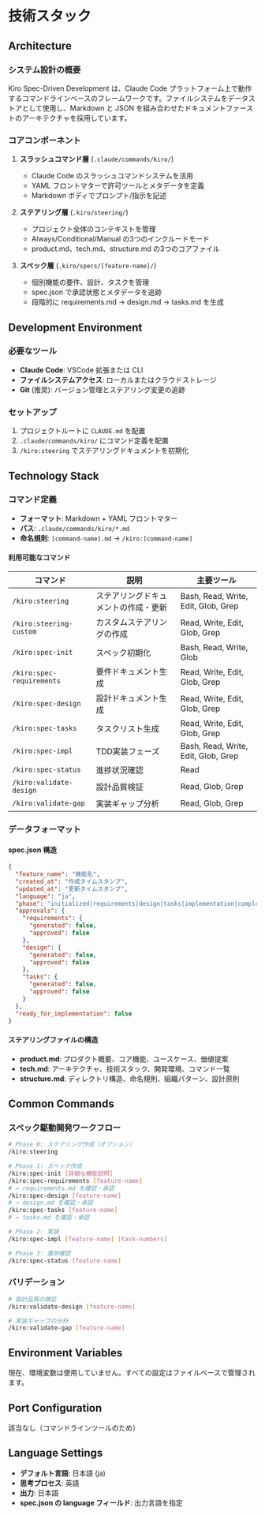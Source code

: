 # 技術スタック

## Architecture

### システム設計の概要

Kiro Spec-Driven Development は、Claude Code プラットフォーム上で動作するコマンドラインベースのフレームワークです。ファイルシステムをデータストアとして使用し、Markdown と JSON を組み合わせたドキュメントファーストのアーキテクチャを採用しています。

### コアコンポーネント

1. **スラッシュコマンド層** (`.claude/commands/kiro/`)
   - Claude Code のスラッシュコマンドシステムを活用
   - YAML フロントマターで許可ツールとメタデータを定義
   - Markdown ボディでプロンプト/指示を記述

2. **ステアリング層** (`.kiro/steering/`)
   - プロジェクト全体のコンテキストを管理
   - Always/Conditional/Manual の3つのインクルードモード
   - product.md、tech.md、structure.md の3つのコアファイル

3. **スペック層** (`.kiro/specs/[feature-name]/`)
   - 個別機能の要件、設計、タスクを管理
   - spec.json で承認状態とメタデータを追跡
   - 段階的に requirements.md → design.md → tasks.md を生成

## Development Environment

### 必要なツール

- **Claude Code**: VSCode 拡張または CLI
- **ファイルシステムアクセス**: ローカルまたはクラウドストレージ
- **Git** (推奨): バージョン管理とステアリング変更の追跡

### セットアップ

1. プロジェクトルートに `CLAUDE.md` を配置
2. `.claude/commands/kiro/` にコマンド定義を配置
3. `/kiro:steering` でステアリングドキュメントを初期化

## Technology Stack

### コマンド定義

- **フォーマット**: Markdown + YAML フロントマター
- **パス**: `.claude/commands/kiro/*.md`
- **命名規則**: `[command-name].md` → `/kiro:[command-name]`

#### 利用可能なコマンド

| コマンド | 説明 | 主要ツール |
|---------|------|-----------|
| `/kiro:steering` | ステアリングドキュメントの作成・更新 | Bash, Read, Write, Edit, Glob, Grep |
| `/kiro:steering-custom` | カスタムステアリングの作成 | Read, Write, Edit, Glob, Grep |
| `/kiro:spec-init` | スペック初期化 | Bash, Read, Write, Glob |
| `/kiro:spec-requirements` | 要件ドキュメント生成 | Read, Write, Edit, Glob, Grep |
| `/kiro:spec-design` | 設計ドキュメント生成 | Read, Write, Edit, Glob, Grep |
| `/kiro:spec-tasks` | タスクリスト生成 | Read, Write, Edit, Glob, Grep |
| `/kiro:spec-impl` | TDD実装フェーズ | Bash, Read, Write, Edit, Glob, Grep |
| `/kiro:spec-status` | 進捗状況確認 | Read |
| `/kiro:validate-design` | 設計品質検証 | Read, Glob, Grep |
| `/kiro:validate-gap` | 実装ギャップ分析 | Read, Glob, Grep |

### データフォーマット

#### spec.json 構造

```json
{
  "feature_name": "機能名",
  "created_at": "作成タイムスタンプ",
  "updated_at": "更新タイムスタンプ",
  "language": "ja",
  "phase": "initialized|requirements|design|tasks|implementation|completed",
  "approvals": {
    "requirements": {
      "generated": false,
      "approved": false
    },
    "design": {
      "generated": false,
      "approved": false
    },
    "tasks": {
      "generated": false,
      "approved": false
    }
  },
  "ready_for_implementation": false
}
```

#### ステアリングファイルの構造

- **product.md**: プロダクト概要、コア機能、ユースケース、価値提案
- **tech.md**: アーキテクチャ、技術スタック、開発環境、コマンド一覧
- **structure.md**: ディレクトリ構造、命名規則、組織パターン、設計原則

## Common Commands

### スペック駆動開発ワークフロー

```bash
# Phase 0: ステアリング作成（オプション）
/kiro:steering

# Phase 1: スペック作成
/kiro:spec-init [詳細な機能説明]
/kiro:spec-requirements [feature-name]
# → requirements.md を確認・承認
/kiro:spec-design [feature-name]
# → design.md を確認・承認
/kiro:spec-tasks [feature-name]
# → tasks.md を確認・承認

# Phase 2: 実装
/kiro:spec-impl [feature-name] [task-numbers]

# Phase 3: 進捗確認
/kiro:spec-status [feature-name]
```

### バリデーション

```bash
# 設計品質の検証
/kiro:validate-design [feature-name]

# 実装ギャップの分析
/kiro:validate-gap [feature-name]
```

## Environment Variables

現在、環境変数は使用していません。すべての設定はファイルベースで管理されます。

## Port Configuration

該当なし（コマンドラインツールのため）

## Language Settings

- **デフォルト言語**: 日本語 (ja)
- **思考プロセス**: 英語
- **出力**: 日本語
- **spec.json の language フィールド**: 出力言語を指定
